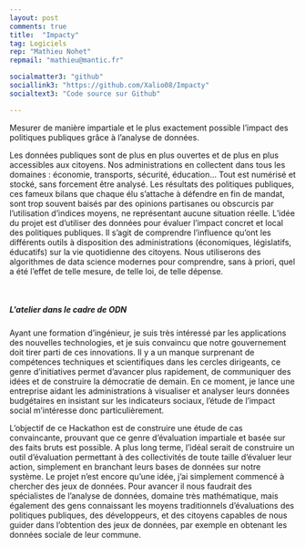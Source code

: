 ```yaml
---
layout: post
comments: true
title:  "Impacty"
tag: Logiciels
rep: "Mathieu Nohet"
repmail: "mathieu@mantic.fr"

socialmatter3: "github"
sociallink3: "https://github.com/Xalio08/Impacty"
socialtext3: "Code source sur Github"

---
```


Mesurer de manière impartiale et le plus exactement possible l’impact des politiques publiques grâce à l’analyse de données.

Les données publiques sont de plus en plus ouvertes et de plus en plus accessibles aux citoyens. Nos administrations en collectent dans tous les domaines : économie, transports, sécurité, éducation… Tout est numérisé et stocké, sans forcement être analysé.
Les résultats des politiques publiques, ces fameux bilans que chaque élu s’attache à défendre en fin de mandat, sont trop souvent baisés par des opinions partisanes ou obscurcis par l’utilisation d’indices moyens, ne représentant aucune situation réelle.
L’idée du projet est d’utiliser des données pour évaluer l’impact concret et local des politiques publiques. Il s’agit de comprendre l’influence qu’ont les différents outils à disposition des administrations (économiques, législatifs, éducatifs) sur la vie quotidienne des citoyens. Nous utiliserons des algorithmes de data science modernes pour comprendre, sans à priori, quel a été l’effet de telle mesure, de telle loi, de telle dépense.

<br>

##### L'atelier dans le cadre de ODN

Ayant une formation d’ingénieur, je suis très intéressé par les applications des nouvelles technologies, et je suis convaincu que notre gouvernement doit tirer parti de ces innovations. Il y a un manque surprenant de compétences techniques et scientifiques dans les cercles dirigeants, ce genre d’initiatives permet d’avancer plus rapidement, de communiquer des idées et de construire la démocratie de demain. En ce moment, je lance une entreprise aidant les administrations à visualiser et analyser leurs données budgétaires en insistant sur les indicateurs sociaux, l’étude de l’impact social m’intéresse donc particulièrement.

L’objectif de ce Hackathon est de construire une étude de cas convaincante, prouvant que ce genre d’évaluation impartiale et basée sur des faits bruts est possible. A plus long terme, l’idéal serait de construire un outil d’évaluation permettant à des collectivités de toute taille d’évaluer leur action, simplement en branchant leurs bases de données sur notre système.
Le projet n’est encore qu’une idée, j’ai simplement commencé à chercher des jeux de données.
Pour avancer il nous faudrait des spécialistes de l’analyse de données, domaine très mathématique, mais également des gens connaissant les moyens traditionnels d’évaluations des politiques publiques, des développeurs, et des citoyens capables de nous guider dans l’obtention des jeux de données, par exemple en obtenant les données sociale de leur commune.
